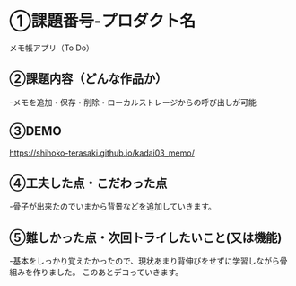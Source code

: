 # ①課題番号-プロダクト名
メモ帳アプリ（To Do）

## ②課題内容（どんな作品か）
-メモを追加・保存・削除・ローカルストレージからの呼び出しが可能

## ③DEMO
https://shihoko-terasaki.github.io/kadai03_memo/

## ④工夫した点・こだわった点
-骨子が出来たのでいまから背景などを追加していきます。


## ⑤難しかった点・次回トライしたいこと(又は機能)
-基本をしっかり覚えたかったので、現状あまり背伸びをせずに学習しながら骨組みを作りました。
このあとデコっていきます。
